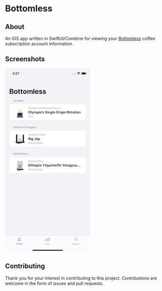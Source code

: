 # Bottomless

## About

An iOS app written in SwiftUI/Combine for viewing your [Bottomless](https://bottomless.com) coffee subscription account information.

## Screenshots

![06-2020](./screenshots/2020-06.png)

## Contributing

Thank you for your interest in contributing to this project. Contributions are welcome in the form of issues and pull requests.

